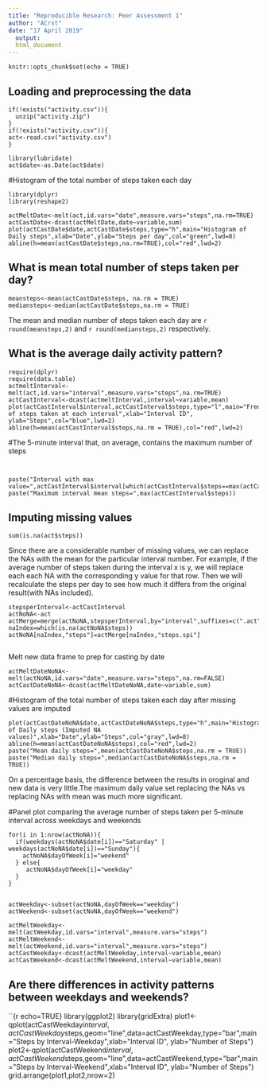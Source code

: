 ```yaml
---
title: "Reproducible Research: Peer Assessment 1"
author: "ACrst"
date: "17 April 2019"
  output:  
  html_document
---
```


```{r setup, include=FALSE}
knitr::opts_chunk$set(echo = TRUE)
```

## Loading and preprocessing the data

```{r echo=TRUE}
if(!exists("activity.csv")){
  unzip("activity.zip")
}
if(!exists("activity.csv")){
act<-read.csv("activity.csv")
}

library(lubridate)
act$date<-as.Date(act$date)
```
#Histogram of the total number of steps taken each day
```{r echo=TRUE}
library(dplyr)
library(reshape2)

actMeltDate<-melt(act,id.vars="date",measure.vars="steps",na.rm=TRUE)
actCastDate<-dcast(actMeltDate,date~variable,sum)
plot(actCastDate$date,actCastDate$steps,type="h",main="Histogram of Daily steps",xlab="Date",ylab="Steps per day",col="green",lwd=8)
abline(h=mean(actCastDate$steps,na.rm=TRUE),col="red",lwd=2)

```

## What is mean total number of steps taken per day?
```{r echo=TRUE}
meansteps<-mean(actCastDate$steps, na.rm = TRUE)
mediansteps<-median(actCastDate$steps,na.rm = TRUE)

```
The mean and median number of steps taken each day are `r round(meansteps,2)` and `r round(mediansteps,2)` respectively.

## What is the average daily activity pattern?

```{r echo=TRUE}
require(dplyr)
require(data.table)
actmeltInterval<-melt(act,id.vars="interval",measure.vars="steps",na.rm=TRUE)
actCastInterval<-dcast(actmeltInterval,interval~variable,mean)
plot(actCastInterval$interval,actCastInterval$steps,type="l",main="Frequency of steps taken at each interval",xlab="Interval ID", ylab="Steps",col="blue",lwd=2)
abline(h=mean(actCastInterval$steps,na.rm = TRUE),col="red",lwd=2)
```
#The 5-minute interval that, on average, contains the maximum number of steps
```{r echo=TRUE}


paste("Interval with max value=",actCastInterval$interval[which(actCastInterval$steps==max(actCastInterval$steps))])
paste("Maximum interval mean steps=",max(actCastInterval$steps))
```


## Imputing missing values
```{r echo=TRUE}
sum(is.na(act$steps))

```
Since there are a considerable number of missing values, we can replace the NAs with the mean for the particular interval number. For example, if the average number of steps taken during the interval x is y, we will replace each each NA with the corresponding y value for that row. Then we will recalculate the steps per day to see how much it differs  from the original result(with NAs included).

```{r echo=TRUE}
stepsperInterval<-actCastInterval
actNoNA<-act
actMerge=merge(actNoNA,stepsperInterval,by="interval",suffixes=c(".act",".spi"))
naIndex=which(is.na(actNoNA$steps))
actNoNA[naIndex,"steps"]=actMerge[naIndex,"steps.spi"]


```
Melt new data frame to prep for casting by date
```{r echo=TRUE}
actMeltDateNoNA<-melt(actNoNA,id.vars="date",measure.vars="steps",na.rm=FALSE)
actCastDateNoNA<-dcast(actMeltDateNoNA,date~variable,sum)

```
#Histogram of the total number of steps taken each day after missing values are imputed

```{r echo=TRUE}
plot(actCastDateNoNA$date,actCastDateNoNA$steps,type="h",main="Histogram of Daily steps (Imputed NA values)",xlab="Date",ylab="Steps",col="gray",lwd=8)
abline(h=mean(actCastDateNoNA$steps),col="red",lwd=2)
paste("Mean daily steps=",mean(actCastDateNoNA$steps,na.rm = TRUE))
paste("Median daily steps=",median(actCastDateNoNA$steps,na.rm = TRUE))

```
On a percentage basis, the difference between the results in oroginal and new data is very little.The maximum daily value set replacing the NAs vs replacing NAs with mean was much more significant.

#Panel plot comparing the average number of steps taken per 5-minute interval across weekdays and weekends

```{r echo=TRUE}
for(i in 1:nrow(actNoNA)){
  if(weekdays(actNoNA$date[i])=="Saturday" | weekdays(actNoNA$date[i])=="Sunday"){
    actNoNA$dayOfWeek[i]="weekend"
  } else{
     actNoNA$dayOfWeek[i]="weekday"
  }
}


actWeekday<-subset(actNoNA,dayOfWeek=="weekday")
actWeekend<-subset(actNoNA,dayOfWeek=="weekend")

actMeltWeekday<-melt(actWeekday,id.vars="interval",measure.vars="steps")
actMeltWeekend<-melt(actWeekend,id.vars="interval",measure.vars="steps")
actCastWeekday<-dcast(actMeltWeekday,interval~variable,mean)
actCastWeekend<-dcast(actMeltWeekend,interval~variable,mean)
```



## Are there differences in activity patterns between weekdays and weekends?
``{r echo=TRUE}
library(ggplot2)
library(gridExtra)
plot1<-qplot(actCastWeekday$interval,actCastWeekday$steps,geom="line",data=actCastWeekday,type="bar",main="Steps by Interval-Weekday",xlab="Interval ID", ylab="Number of Steps")
plot2<-qplot(actCastWeekend$interval,actCastWeekend$steps,geom="line",data=actCastWeekend,type="bar",main="Steps by Interval-Weekend",xlab="Interval ID", ylab="Number of Steps")
grid.arrange(plot1,plot2,nrow=2)

```